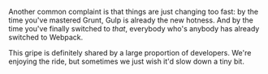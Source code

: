 Another common complaint is that things are just changing too fast: by the time you've mastered Grunt, Gulp is already the new hotness. And by the time you've finally switched to *that*, everybody who's anybody has already switched to Webpack. 

This gripe is definitely shared by a large proportion of developers. We're enjoying the ride, but sometimes we just wish it'd slow down a tiny bit. 